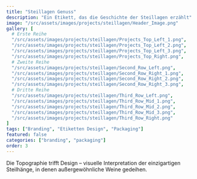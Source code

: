 ```yaml
---
title: "Steillagen Genuss"
description: "Ein Etikett, das die Geschichte der Steillagen erzählt"
image: "/src/assets/images/projects/steillagen/Header_Image.png"
gallery: [
  # Erste Reihe
  "/src/assets/images/projects/steillagen/Projects_Top_Left_1.png",
  "/src/assets/images/projects/steillagen/Projects_Top_Left_2.png",
  "/src/assets/images/projects/steillagen/Projects_Top_Left_3.png",
  "/src/assets/images/projects/steillagen/Projects_Top_Right.png",
  # Zweite Reihe
  "/src/assets/images/projects/steillagen/Second_Row_Left.png",
  "/src/assets/images/projects/steillagen/Second_Row_Right_1.png",
  "/src/assets/images/projects/steillagen/Second_Row_Right_2.png",
  "/src/assets/images/projects/steillagen/Second_Row_Right_3.png",
  # Dritte Reihe
  "/src/assets/images/projects/steillagen/Third_Row_Left.png",
  "/src/assets/images/projects/steillagen/Third_Row_Mid_1.png",
  "/src/assets/images/projects/steillagen/Third_Row_Mid_2.png",
  "/src/assets/images/projects/steillagen/Third_Row_Mid_3.png",
  "/src/assets/images/projects/steillagen/Third_Row_Right.png"
]
tags: ["Branding", "Etiketten Design", "Packaging"]
featured: false
categories: ["branding", "packaging"]
order: 3
---
```


Die Topographie trifft Design – visuelle Interpretation der einzigartigen Steilhänge, in denen außergewöhnliche Weine gedeihen. 
